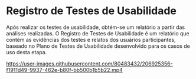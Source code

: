 # Registro de Testes de Usabilidade

Após realizar os testes de usabilidade, obtém-se um relatório a partir das análises realizadas. O Registro de Testes de Usabilidade é um relatório que contém as evidências dos testes e relatos dos usuários participantes, baseado no Plano de Testes de Usabilidade desenvolvido para os casos de uso desta etapa.

https://user-images.githubusercontent.com/80483432/206925356-f1911d49-9937-462e-b80f-bb500b1b5b22.mp4

